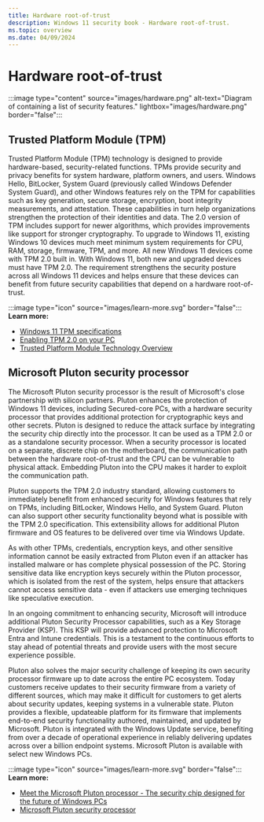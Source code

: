 ```yaml
---
title: Hardware root-of-trust
description: Windows 11 security book - Hardware root-of-trust.
ms.topic: overview
ms.date: 04/09/2024
---
```


# Hardware root-of-trust

:::image type="content" source="images/hardware.png" alt-text="Diagram of containing a list of security features." lightbox="images/hardware.png" border="false":::

## Trusted Platform Module (TPM)

Trusted Platform Module (TPM) technology is designed to provide hardware-based, security-related functions. TPMs provide security and privacy benefits for system hardware, platform owners, and users. Windows Hello, BitLocker, System Guard (previously called Windows Defender System Guard), and other Windows features rely on the TPM for capabilities such as key generation, secure storage, encryption, boot integrity measurements, and attestation. These capabilities in turn help organizations strengthen the protection of their identities and data. The 2.0 version of TPM includes support for newer algorithms, which provides improvements like support for stronger cryptography. To upgrade to Windows 11, existing Windows 10 devices much meet minimum system requirements for CPU, RAM, storage, firmware, TPM, and more. All new Windows 11 devices come with TPM 2.0 built in. With Windows 11, both new and upgraded devices must have TPM 2.0. The requirement strengthens the security posture across all Windows 11 devices and helps ensure that these devices can benefit from future security capabilities that depend on a hardware root-of-trust.

:::image type="icon" source="images/learn-more.svg" border="false"::: **Learn more:**

- [Windows 11 TPM specifications](https://www.microsoft.com/windows/windows-11-specifications)
- [Enabling TPM 2.0 on your PC](https://support.microsoft.com/windows/enable-tpm-2-0-on-your-pc-1fd5a332-360d-4f46-a1e7-ae6b0c90645c)
- [Trusted Platform Module Technology Overview](../hardware-security/tpm/trusted-platform-module-overview.md)

## Microsoft Pluton security processor

The Microsoft Pluton security processor is the result of Microsoft's close partnership with silicon partners. Pluton enhances the protection of Windows 11 devices, including Secured-core PCs, with a hardware security processor that provides additional protection for cryptographic keys and other secrets. Pluton is designed to reduce the attack surface by integrating the security chip directly into the processor. It can be used as a TPM 2.0 or as a standalone security processor. When a security processor is located on a separate, discrete chip on the motherboard, the communication path between the hardware root-of-trust and the CPU can be vulnerable to physical attack. Embedding Pluton into the CPU makes it harder to exploit the communication path.

Pluton supports the TPM 2.0 industry standard, allowing customers to immediately benefit from enhanced security for Windows features that rely on TPMs, including BitLocker, Windows Hello, and System Guard. Pluton can also support other security functionality beyond what is possible with the TPM 2.0 specification. This extensibility allows for additional Pluton firmware and OS features to be delivered over time via Windows Update.

As with other TPMs, credentials, encryption keys, and other sensitive information cannot be easily extracted from Pluton even if an attacker has installed malware or has complete physical possession of the PC. Storing sensitive data like encryption keys securely within the Pluton processor, which is isolated from the rest of the system, helps ensure that attackers cannot access sensitive data - even if attackers use emerging techniques like speculative execution.

In an ongoing commitment to enhancing security, Microsoft will introduce additional Pluton Security Processor capabilities, such as a Key Storage Provider (KSP). This KSP will provide advanced protection to Microsoft Entra and Intune credentials. This is a testament to the continuous efforts to stay ahead of potential threats and provide users with the most secure experience possible.

Pluton also solves the major security challenge of keeping its own security processor firmware up to date across the entire PC ecosystem. Today customers receive updates to their security firmware from a variety of different sources, which may make it difficult for customers to get alerts about security updates, keeping systems in a vulnerable state. Pluton provides a flexible, updateable platform for its firmware that implements end-to-end security functionality authored, maintained, and updated by Microsoft. Pluton is integrated with the Windows Update service, benefiting from over a decade of operational experience in reliably delivering updates across over a billion endpoint systems. Microsoft Pluton is available with select new Windows PCs.

:::image type="icon" source="images/learn-more.svg" border="false"::: **Learn more:**

- [Meet the Microsoft Pluton processor - The security chip designed for the future of Windows PCs](https://www.microsoft.com/security/blog/2020/11/17/meet-the-microsoft-pluton-processor-the-security-chip-designed-for-the-future-of-windows-pcs/)
- [Microsoft Pluton security processor](../hardware-security/pluton/microsoft-pluton-security-processor.md)

